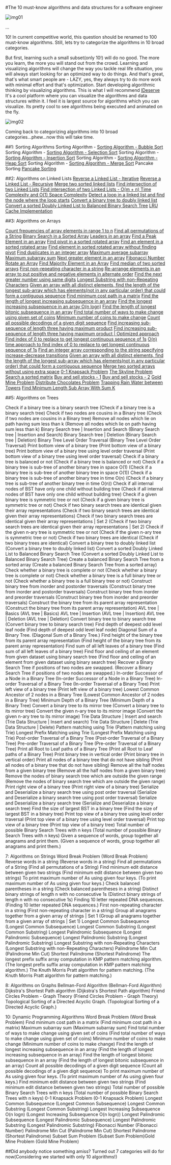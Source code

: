 #The 10 must-know algorithms and data structures for a software engineer

![img01](#)

...

10! In current competitive world, this question should be renamed to 100 must-know algorithms. Still, lets try to categorize the algorithms in 10 broad categories.

But first, learning such a small subset(only 10!) will do no good. The more you learn, the more you will stand out from the crowd. Learning and visualizing algorithms will change the way you tackle real life situation, you will always start looking for an optimized way to do things. And that's great, that's what smart people are - LAZY, yes, they always try to do more work with minimal effort and that's optimization.
Start developing algorithmic thinking by visualizing algorithms.
This is what I will recommend [IDeserve](http://www.ideserve.co.in/)
It's a cool platform where you can visualize the algorithms and data structures within it.
I feel it is largest source for algorithms which you can visualize. Its pretty cool to see algorithms being executed and animated on the fly.

![img02](#)

Coming back to categorizing algorithms into 10 broad categories...phew...now this will take time.

##1: Sorting Algorithms
Sorting Algorithm - [Sorting Algorithm - Bubble Sort](http://www.ideserve.co.in/learn/bubble-sort)
Sorting Algorithm - [Sorting Algorithm - Selection Sort](http://www.ideserve.co.in/learn/selection-sort)
Sorting Algorithm - [Sorting Algorithm - Insertion Sort](http://www.ideserve.co.in/learn/insertion-sort)
Sorting Algorithm - [Sorting Algorithm - Heap Sort](http://www.ideserve.co.in/learn/heap-sort)
Sorting Algorithm - [Sorting Algorithm - Merge Sort](http://www.ideserve.co.in/learn/merge-sort)
Pancake Sorting [Pancake Sorting](http://www.ideserve.co.in/learn/pancake-sorting)

##2: Algorithms on Linked Lists
[Reverse a Linked List - Iterative](http://www.ideserve.co.in/learn/reverse-a-linked-list-iterative)
[Reverse a Linked List - Recursive](http://www.ideserve.co.in/learn/reverse-a-linked-list-recursive)
[Merge two sorted linked lists](http://www.ideserve.co.in/learn/merge-two-sorted-linked-lists)
[Find intersection of two Linked Lists](http://www.ideserve.co.in/learn/find-intersection-of-two-linked-lists)
[Find intersection of two Linked Lists - O(m + n) Time Complexity and O(1) Space Complexity](http://www.ideserve.co.in/learn/find-intersection-of-two-linked-lists-constant-space)
[Detect a loop in a linked list and find the node where the loop starts](http://www.ideserve.co.in/learn/detect-a-loop-in-a-linked-list)
[Convert a binary tree to doubly linked list](http://www.ideserve.co.in/learn/convert-a-binary-tree-to-doubly-linked-list)
[Convert a sorted Doubly Linked List to Balanced Binary Search Tree](http://www.ideserve.co.in/learn/convert-a-sorted-doubly-linked-list-to-balanced-binary-search-tree-bst)
[LRU Cache Implementation](http://www.ideserve.co.in/learn/lru-cache-implementation)

##3: Algorithms on  Arrays

[Count frequencies of array elements in range 1 to n](http://www.ideserve.co.in/learn/count-frequencies-of-array-elements)
[Find all permutations of a String](http://www.ideserve.co.in/learn/all-permutations-of-a-string)
[Binary Search in a Sorted Array](http://www.ideserve.co.in/learn/binary-search-in-a-sorted-array)
[Leaders in an array](http://www.ideserve.co.in/learn/leaders-in-an-array)
[Find a Peak Element in an array](http://www.ideserve.co.in/learn/find-a-peak-element-in-an-array)
[Find pivot in a sorted rotated array](http://www.ideserve.co.in/learn/find-pivot-in-a-sorted-rotated-array)
[Find an element in a sorted rotated array](http://www.ideserve.co.in/learn/find-an-element-in-a-sorted-rotated-array)
[Find element in sorted rotated array without finding pivot](http://www.ideserve.co.in/learn/find-an-element-in-a-sorted-rotated-array-without-finding-pivot)
[Find duplicates in an integer array](http://www.ideserve.co.in/learn/find-duplicates-in-an-array)
[Maximum average subarray](http://www.ideserve.co.in/learn/maximum-average-subarray)
[Maximum subarray sum](http://www.ideserve.co.in/learn/maximum-subarray-sum)
[Next greater element in an array](http://www.ideserve.co.in/learn/next-great-element-in-an-array)
[Fibonacci Number](http://www.ideserve.co.in/learn/nth-fibonacci-number)
[Rotate an Array](http://www.ideserve.co.in/learn/rotate-an-array)
[Find Majority Element in an Array](http://www.ideserve.co.in/learn/find-majority-element-in-an-array)
[Find median of two sorted arrays](http://www.ideserve.co.in/learn/find-median-of-two-sorted-arrays)
[First non-repeating character in a string](http://www.ideserve.co.in/learn/first-non-repeating-character-in-a-string)
[Re-arrange elements in an array to put positive and negative elements in alternate order](http://www.ideserve.co.in/learn/re-arrange-elements-to-put-positive-negative-elements-in-alternate-order)
[Find the next greater number using same digits](http://www.ideserve.co.in/learn/next-greater-number-using-same-digits)
[Longest Substring with non-Repeating Characters](http://www.ideserve.co.in/learn/longest-substring-with-non-repeating-characters)
[Given an array with all distinct elements, find the length of the longest sub-array which has elements(not in any particular order) that could form a contiguous sequence](http://www.ideserve.co.in/learn/length-longest-sub-array-with-elements-contiguous-sequence)
[Find minimum cost path in a matrix](http://www.ideserve.co.in/learn/minimum-cost-path)
[Find the length of longest increasing subsequence in an array](http://www.ideserve.co.in/learn/longest-increasing-subsequence)
[Find the longest increasing subsequence in an array O(n logn)](http://www.ideserve.co.in/learn/longest-increasing-subsequence-nlogn)
[Find the length of longest bitonic subsequence in an array](http://www.ideserve.co.in/learn/length-of-longest-bitonic-subsequence-in-an-array)
[Find total number of ways to make change using given set of coins](http://www.ideserve.co.in/learn/coin-change-problem-number-of-ways-to-make-change)
[Minimum number of coins to make change](http://www.ideserve.co.in/learn/minimum-number-of-coins-to-make-change)
[Count all possible decodings of a given digit sequence](http://www.ideserve.co.in/learn/count-possible-decodings-of-a-given-digit-sequence)
[Find increasing sub-sequence of length three having maximum product](http://www.ideserve.co.in/learn/increasing-subsequence-of-length-three-for-maximum-product)
[Find increasing sub-sequence of length three having maximum product | Optimized approach](http://www.ideserve.co.in/learn/increasing-subsequence-of-length-three-for-maximum-product-optimized)
[Find index of 0 to replace to get longest continuous sequence of 1s](http://www.ideserve.co.in/learn/index-of-0-replacing-with-1-results-in-longest-continuous-1s-sequence)
[O(n) time approach to find index of 0 to replace to get longest continuous sequence of 1s](http://www.ideserve.co.in/learn/index-of-0-replacing-with-1-results-in-longest-continuous-1s-sequence-linear-time)
[Find an integer array corresponding to the string specifying increase-decrease transitions](http://www.ideserve.co.in/learn/integer-array-corresponding-to-increase-decrease-sequence)
[Given an array with all distinct elements, find the length of the longest sub-array which has elements(not in any particular order) that could form a contiguous sequence](http://www.ideserve.co.in/learn/length-longest-sub-array-with-elements-contiguous-sequence)
[Merge two sorted arrays without using extra space](http://www.ideserve.co.in/learn/merge-two-sorted-arrays-without-extra-space)
[0-1 Knapsack Problem](http://www.ideserve.co.in/learn/dynamic-programming-0-1-knapsack-problem)
[The Skyline Problem](http://www.ideserve.co.in/learn/the-skyline-problem)
[Search a sorted matrix](http://www.ideserve.co.in/learn/search-a-sorted-matrix)
[Buy and sell stocks - 1](http://www.ideserve.co.in/learn/buy-and-sell-stock-part-one)
[Buy and sell stocks - 2](http://www.ideserve.co.in/learn/buy-and-sell-stocks-part-two)
[Gold Mine Problem](http://www.ideserve.co.in/learn/gold-mine-problem)
[Distribute Chocolates Problem](http://www.ideserve.co.in/learn/distribute-chocolates-problem)
[Trapping Rain Water between Towers](http://www.ideserve.co.in/learn/trapping-rain-water-between-towers)
[Find Minimum Length Sub Array With Sum K](http://www.ideserve.co.in/learn/find-minimum-length-sub-array-with-sum-k)

##5: Algorithms on Trees

Check if a binary tree is a binary search tree (Check if a binary tree is a binary search tree)
Check if two nodes are cousins in a Binary tree (Check if two nodes are cousins in a Binary tree)
Remove all nodes which lie on path having sum less than k (Remove all nodes which lie on path having sum less than k) 
Binary Search tree | Insertion and Search (Binary Search tree | Insertion and Search) 
Binary Search tree | Deletion (Binary Search tree | Deletion) 
Binary Tree Level Order Traversal (Binary Tree Level Order Traversal) 
Print bottom view of a binary tree (Print bottom view of a binary tree) 
Print bottom view of a binary tree using level order traversal (Print bottom view of a binary tree using level order traversal) 
Check if a binary tree is balanced or not (Check if a binary tree is balanced or not) 
Check if a binary tree is sub-tree of another binary tree in space O(1) (Check if a binary tree is sub-tree of another binary tree in space O(1)) 
Check if a binary tree is sub-tree of another binary tree in time O(n) (Check if a binary tree is sub-tree of another binary tree in time O(n))
Check if all internal nodes of BST have only one child without building tree (Check if all internal nodes of BST have only one child without building tree) 
Check if a given binary tree is symmetric tree or not (Check if a given binary tree is symmetric tree or not) 
Check if two binary search trees are identical given their array representations (Check if two binary search trees are identical given their array representations) 
Check if two binary search trees are identical given their array representations | Set 2 (Check if two binary search trees are identical given their array representations | Set 2) 
Check if the given n-ary tree is symmetric tree or not (Check if the given n-ary tree is symmetric tree or not) 
Check if two binary trees are identical (Check if two binary trees are identical) 
Convert a binary tree to doubly linked list (Convert a binary tree to doubly linked list) 
Convert a sorted Doubly Linked List to Balanced Binary Search Tree (Convert a sorted Doubly Linked List to Balanced Binary Search Tree) 
Create a balanced Binary Search Tree from a sorted array (Create a balanced Binary Search Tree from a sorted array) 
Check whether a binary tree is complete or not (Check whether a binary tree is complete or not) 
Check whether a binary tree is a full binary tree or not (Check whether a binary tree is a full binary tree or not) 
Construct binary tree from inorder and postorder traversals (Construct binary tree from inorder and postorder traversals) 
Construct binary tree from inorder and preorder traversals (Construct binary tree from inorder and preorder traversals) 
Construct the binary tree from its parent array representation (Construct the binary tree from its parent array representation) 
AVL tree | Basics (AVL tree | Basics)
AVL tree | Insertion (AVL tree | Insertion)
AVL tree | Deletion (AVL tree | Deletion)
Convert binary tree to binary search tree (Convert binary tree to binary search tree) 
Find depth of deepest odd level leaf node (Find depth of deepest odd level leaf node) 
Diagonal Sum of a Binary Tree. (Diagonal Sum of a Binary Tree.) 
Find height of the binary tree from its parent array representation (Find height of the binary tree from its parent array representation) 
Find sum of all left leaves of a binary tree (Find sum of all left leaves of a binary tree) 
Find floor and ceiling of an element from given dataset using binary search tree (Find floor and ceiling of an element from given dataset using binary search tree) 
Recover a Binary Search Tree if positions of two nodes are swapped. (Recover a Binary Search Tree if positions of two nodes are swapped.) 
In-order Successor of a Node in a Binary Tree (In-order Successor of a Node in a Binary Tree) 
In-order Traversal of a Binary Tree (In-order Traversal of a Binary Tree) 
Print left view of a binary tree (Print left view of a binary tree) 
Lowest Common Ancestor of 2 nodes in a Binary Tree (Lowest Common Ancestor of 2 nodes in a Binary Tree) 
Minimum Depth of a Binary Tree (Minimum Depth of a Binary Tree) 
Convert a binary tree to its mirror tree (Convert a binary tree to its mirror tree) 
Convert the given n-ary tree to its mirror image (Convert the given n-ary tree to its mirror image) 
Trie Data Structure | Insert and search (Trie Data Structure | Insert and search)
Trie Data Structure | Delete (Trie Data Structure | Delete)
Pattern matching using Trie (Pattern matching using Trie)
Longest Prefix Matching using Trie (Longest Prefix Matching using Trie) 
Post-order Traversal of a Binary Tree (Post-order Traversal of a Binary Tree) 
Pre-order Traversal of a Binary Tree (Pre-order Traversal of a Binary Tree) 
Print all Root to Leaf paths of a Binary Tree (Print all Root to Leaf paths of a Binary Tree) 
Print binary tree in vertical order (Print binary tree in vertical order) 
Print all nodes of a binary tree that do not have sibling (Print all nodes of a binary tree that do not have sibling) 
Remove all the half nodes from a given binary tree (Remove all the half nodes from a given binary tree) 
Remove the nodes of binary search tree which are outside the given range (Remove the nodes of binary search tree which are outside the given range) 
Print right view of a binary tree (Print right view of a binary tree) 
Serialize and Deserialize a binary search tree using post order traversal (Serialize and Deserialize a binary search tree using post order traversal) 
Serialize and Deserialize a binary search tree (Serialize and Deserialize a binary search tree) 
Find the size of largest BST in a binary tree (Find the size of largest BST in a binary tree) 
Print top view of a binary tree using level order traversal (Print top view of a binary tree using level order traversal) 
Print top view of a binary tree (Print top view of a binary tree) 
Total number of possible Binary Search Trees with n keys (Total number of possible Binary Search Trees with n keys) 
Given a sequence of words, group together all anagrams and print them. (Given a sequence of words, group together all anagrams and print them.)

7: Algorithms on Strings
Word Break Problem (Word Break Problem)
Reverse words in a string (Reverse words in a string) 
Find all permutations of a String (Find all permutations of a String) 
Find minimum edit distance between given two strings (Find minimum edit distance between given two strings) 
To print maximum number of As using given four keys. (To print maximum number of As using given four keys.) 
Check balanced parentheses in a string (Check balanced parentheses in a string) 
Distinct binary strings of length n with no consecutive 1s (Distinct binary strings of length n with no consecutive 1s) 
Finding 10 letter repeated DNA sequences. (Finding 10 letter repeated DNA sequences.) 
First non-repeating character in a string (First non-repeating character in a string) 
Group all anagrams together from a given array of strings | Set 1 (Group all anagrams together from a given array of strings | Set 1) 
Longest Common Subsequence (Longest Common Subsequence) 
Longest Common Substring (Longest Common Substring) 
Longest Palindromic Subsequence (Longest Palindromic Subsequence) 
Longest Palindromic Substring (Longest Palindromic Substring) 
Longest Substring with non-Repeating Characters (Longest Substring with non-Repeating Characters) 
Palindrome Min Cut (Palindrome Min Cut) 
Shortest Palindrome (Shortest Palindrome) 
The longest prefix suffix array computation in KMP pattern matching algorithm. (The longest prefix suffix array computation in KMP pattern matching algorithm.) 
The Knuth Morris Pratt algorithm for pattern matching. (The Knuth Morris Pratt algorithm for pattern matching.) 

8: Algorithms on Graphs
Bellman-Ford Algorithm (Bellman-Ford Algorithm) 
Dijkstra's Shortest Path algorithm (Dijkstra's Shortest Path algorithm) 
Friend Circles Problem - Graph Theory (Friend Circles Problem - Graph Theory) 
Topological Sorting of a Directed Acyclic Graph. (Topological Sorting of a Directed Acyclic Graph.)

10: Dynamic Programming Algorithms
Word Break Problem (Word Break Problem)
Find minimum cost path in a matrix (Find minimum cost path in a matrix)
Maximum subarray sum (Maximum subarray sum)
Find total number of ways to make change using given set of coins (Find total number of ways to make change using given set of coins)
Minimum number of coins to make change (Minimum number of coins to make change)
Find the length of longest increasing subsequence in an array (Find the length of longest increasing subsequence in an array)
Find the length of longest bitonic subsequence in an array (Find the length of longest bitonic subsequence in an array)
Count all possible decodings of a given digit sequence (Count all possible decodings of a given digit sequence)
To print maximum number of As using given four keys. (To print maximum number of As using given four keys.)
Find minimum edit distance between given two strings (Find minimum edit distance between given two strings)
Total number of possible Binary Search Trees with n keys (Total number of possible Binary Search Trees with n keys)
0-1 Knapsack Problem (0-1 Knapsack Problem)
Longest Common Subsequence (Longest Common Subsequence)
Longest Common Substring (Longest Common Substring)
Longest Increasing Subsequence O(n logn) (Longest Increasing Subsequence O(n logn))
Longest Palindromic Subsequence (Longest Palindromic Subsequence)
Longest Palindromic Substring (Longest Palindromic Substring)
Fibonacci Number (Fibonacci Number)
Palindrome Min Cut (Palindrome Min Cut)
Shortest Palindrome (Shortest Palindrome)
Subset Sum Problem (Subset Sum Problem)Gold Mine Problem (Gold Mine Problem)

##Did anybody notice something amiss? Turned out 7 categories will do for now(Considering we started with only 10 algorithms!)